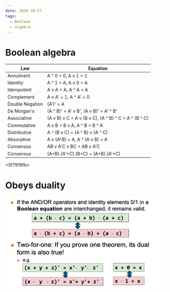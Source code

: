 ```yaml
---
date: 2020-10-27
tags: 
  - Boolean
  - algebra
---
```


# Boolean algebra

| Law             | Equation                                             |
|-----------------|------------------------------------------------------|
| Annulment       | A ^ 0 = 0, A v 1 = 1                                 |
| Identity        | A ^ 1 = A, A v 0 = A                                 |
| Idempotent      | A v A = A, A ^ A = A                                 |
| Complement      | A v A' = 1, A ^ A' = 0                               |
| Double Negation | (A')' = A                                            |
| De Morgan's     | (A ^ B)' = A' v B', (A v B)' = A' ^ B'               |
| Associative     | (A v B) v C = A v (B v C), (A ^ B) ^ C = A ^ (B ^ C) |
| Commutative     | A v B = B v A, A ^ B = B ^ A                         |
| Distributive    | A ^ (B v C) = (A ^ B) v (A ^ C)                      |
| Absorptive      | A v (A^B) = A, A ^ (A v B) = A                       |
| Consensus       | AB v A'C v BC = AB v A'C                             |
| Consensus       | (A+B).(A'+C).(B+C) = (A+B).(A'+C)                    |

<5f7916fb>

<de1bbb34>

# Obeys duality

![](./static/boolean-duality.png)
